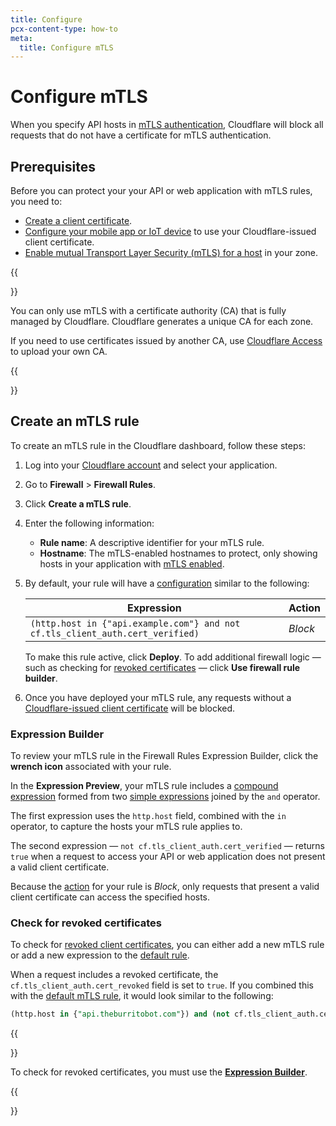 ```yaml
---
title: Configure
pcx-content-type: how-to
meta:
  title: Configure mTLS
---
```


# Configure mTLS

When you specify API hosts in [mTLS authentication](/api-shield/products/mtls/), Cloudflare will block all requests that do not have a certificate for mTLS authentication.

## Prerequisites

Before you can protect your your API or web application with mTLS rules, you need to:

*   [Create a client certificate](/ssl/client-certificates/create-a-client-certificate).
*   [Configure your mobile app or IoT device](/ssl/client-certificates/configure-your-mobile-app-or-iot-device) to use your Cloudflare-issued client certificate.
*   [Enable mutual Transport Layer Security (mTLS) for a host](/ssl/client-certificates/enable-mtls) in your zone.

{{<Aside type="warning' header='Important">}}

You can only use mTLS with a certificate authority (CA) that is fully managed by Cloudflare. Cloudflare generates a unique CA for each zone.

If you need to use certificates issued by another CA, use [Cloudflare Access](/cloudflare-one/identity/devices/mutual-tls-authentication) to upload your own CA.

{{</Aside>}}

## Create an mTLS rule

To create an mTLS rule in the Cloudflare dashboard, follow these steps:

1.  Log into your [Cloudflare account](https://dash.cloudflare.com) and select your application.

2.  Go to **Firewall** > **Firewall Rules**.

3.  Click **Create a mTLS rule**.

4.  Enter the following information:

    *   **Rule name**: A descriptive identifier for your mTLS rule.
    *   **Hostname**: The mTLS-enabled hostnames to protect, only showing hosts in your application with [mTLS enabled](/ssl/client-certificates/enable-mtls).

5.  By default, your rule will have a [configuration](#expression-builder) similar to the following:

    | **Expression** | **Action** |
    | --- | ------ |
    | `(http.host in {"api.example.com"} and not cf.tls_client_auth.cert_verified)` | *Block* |

    To make this rule active, click **Deploy**. To add additional firewall logic — such as checking for [revoked certificates](#check-for-revoked-certificates) — click **Use firewall rule builder**.

6.  Once you have deployed your mTLS rule, any requests without a [Cloudflare-issued client certificate](/ssl/client-certificates/configure-your-mobile-app-or-iot-device) will be blocked.

### Expression Builder

To review your mTLS rule in the Firewall Rules Expression Builder, click the **wrench icon** associated with your rule.

In the **Expression Preview**, your mTLS rule includes a [compound expression](/ruleset-engine/rules-language/expressions/#compound-expressions) formed from two [simple expressions](/ruleset-engine/rules-language/expressions/#simple-expressions) joined by the `and` operator.

The first expression uses the `http.host` field, combined with the `in` operator, to capture the hosts your mTLS rule applies to.

The second expression — `not cf.tls_client_auth.cert_verified` — returns `true` when a request to access your API or web application does not present a valid client certificate.

Because the [action](/firewall/cf-firewall-rules/actions) for your rule is *Block*, only requests that present a valid client certificate can access the specified hosts.

### Check for revoked certificates

To check for [revoked client certificates](/ssl/client-certificates/revoke-client-certificate), you can either add a new mTLS rule or add a new expression to the [default rule](#expression-builder).

When a request includes a revoked certificate, the `cf.tls_client_auth.cert_revoked` field is set to `true`. If you combined this with the [default mTLS rule](#expression-builder), it would look similar to the following:

```sql
(http.host in {"api.theburritobot.com"}) and (not cf.tls_client_auth.cert_verified or cf.tls_client_auth.cert_revoked)
```

{{<Aside type="note">}}

To check for revoked certificates, you must use the [**Expression Builder**](#expression-builder).

{{</Aside>}}
